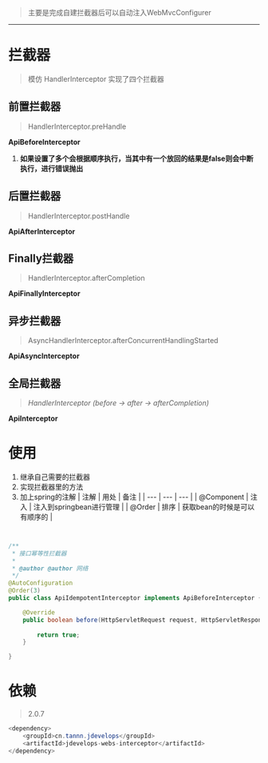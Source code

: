 > 主要是完成自建拦截器后可以自动注入WebMvcConfigurer


---

# 拦截器
> 模仿 HandlerInterceptor 实现了四个拦截器

## 前置拦截器
> HandlerInterceptor.preHandle

**ApiBeforeInterceptor**

1. **如果设置了多个会根据顺序执行，当其中有一个放回的结果是false则会中断执行，进行错误抛出**
## 后置拦截器
> HandlerInterceptor.postHandle

**ApiAfterInterceptor**
## Finally拦截器
> HandlerInterceptor.afterCompletion

**ApiFinallyInterceptor**
## 异步拦截器
> AsyncHandlerInterceptor.afterConcurrentHandlingStarted

**ApiAsyncInterceptor**
## 全局拦截器
> _HandlerInterceptor (before -> after -> afterCompletion)_

**ApiInterceptor**
# 使用

1. 继承自己需要的拦截器
2. 实现拦截器里的方法
3. 加上spring的注解
| 注解 | 用处 | 备注 |
| --- | --- | --- |
| @Component  | 注入 | 注入到springbean进行管理 |
| @Order  | 排序 | 获取bean的时候是可以有顺序的 |

```java


/**
 * 接口幂等性拦截器
 *
 * @author @author 网络
 */
@AutoConfiguration
@Order(3)
public class ApiIdempotentInterceptor implements ApiBeforeInterceptor {

    @Override
    public boolean before(HttpServletRequest request, HttpServletResponse response, Object handler) {
       
        return true;
    }

}

```
# 依赖
> 2.0.7

```java
<dependency>
    <groupId>cn.tannn.jdevelops</groupId>
    <artifactId>jdevelops-webs-interceptor</artifactId>
</dependency>
```
